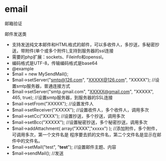 # email
邮箱验证
 
 邮件发送类
* 支持发送纯文本邮件和HTML格式的邮件，可以多收件人，多抄送，多秘密抄送，带附件(单个或多个附件),支持到服务器的ssl连接
* 需要的php扩展：sockets、Fileinfo和openssl。
* 编码格式是UTF-8，传输编码格式是base64
* @example
* $mail = new MySendMail();
* $mail->setServer("smtp@126.com", "XXXXX@126.com", "XXXXX"); //设置smtp服务器，普通连接方式
* $mail->setServer("smtp.gmail.com", "XXXXX@gmail.com", "XXXXX", 465, true); //设置smtp服务器，到服务器的SSL连接
* $mail->setFrom("XXXXX"); //设置发件人
* $mail->setReceiver("XXXXX"); //设置收件人，多个收件人，调用多次
* $mail->setCc("XXXX"); //设置抄送，多个抄送，调用多次
* $mail->setBcc("XXXXX"); //设置秘密抄送，多个秘密抄送，调用多次
* $mail->addAttachment( array("XXXX","xxxxx") ); //添加附件，多个附件，可调用多次，第一个文件名是 程序要去抓的文件名，第二个文件名是显示在邮件中的文件名。
* $mail->setMail("test", "<b>test</b>"); //设置邮件主题、内容
* $mail->sendMail(); //发送
